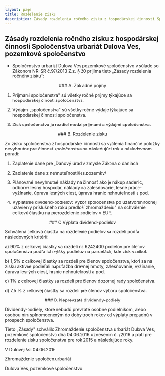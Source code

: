 ```yaml
---
layout: page
title: Rozdelenie zisku 
description: Zásady rozdelenia ročného zisku z hospodárskej činnosti Spoločenstva urbariát Dulova Ves, pozemkové spoločenstvo
---
```



## Zásady rozdelenia ročného zisku z hospodárskej činnosti Spoločenstva urbariát Dulova Ves, pozemkové spoločenstvo


- Spoločenstvo urbariát Dulova Ves pozemkové spoločenstvo v súlade so Zákonom NR-SR č.97/2013 Z.z. § 20 prijima tieto „Zásady rozdelenia ročného zisku":


<div align="center"> ### A. Základné pojmy</div>

1. Príjmami spoločenstva" sú všetky ročné príjmy týkajúce sa hospodárskej činosti spoločenstva.

2. Výdajmi „spoločenstva" sú všetky ročné výdaje týkajúce sa hospodárskej činnosti spoločenstva.

3. Zisk spoločenstva je rozdiel medzi príjmami a výdajmi spoločenstva.


<div align="center"> ### B. Rozdelenie zisku</div>

Zo zisku spoločenstva z hospodárskej činnosti sa vyčlenia finančné položky nevyhnutné pre činnosť spoločenstva na následujúci rok v následovnom poradí:

1. Zaplatenie dane pre „Daňový úrad v zmysle Zákona o daniach

2. Zaplatenie dane z nehnuteľnosti/les,pozemky/

3. Plánované nevyhnutné náklady na činnosť ako je nákup sadenic, odborný lesný hospodár, náklady na zalesňovanie, lesné práce-vyžínanie, úprava lesných ciest, úprava hranic nehnuteľnosti a pod.
5. Výplatenie dividend-podielov: Výbor spoločenstva po uzatvoreníročnej uzávierky príslušného roku predloží zhromaždeniu" na schválenie celkovú čiastku na prerozdelenie podielov v EUR.


<div align="center"> ### C Výplata dividend-podielov</div>

Schválená celková čiastka na rozdelenie podielov sa rozdelí podľa následovných kritérií:

a) 90% z celkovej čiastky sa rozdelí na 6242400 podielov pre členov spoločenstva podľa ich výšky podielov na parcelách, kde zisk vznikol.

b) 1,5% z celkovej čiastky sa rozdelí pre členov spoločenstva, ktorí sa na zisku aktívne podieľali napr.ťažba drevnej hmoty, zalesňovanie, vyžínanie, úprava lesných ciest, hraníc nehnuteľností a pod.

c) 1% z celkovej čiastky sa rozdeli pre členov dozornej rady spoločenstva.

d) 7,5 % z celkovej čiastky sa rozdelí pre členov výboru spoločenstva.


<div align="center"> ### D. Neprevzaté dividendy-podiely</div>

Dividendy-podiely, ktoré nebudú prevzaté osobne podielnikom, alebo osobou ním splnomocneným do doby troch rokov od výplaty prepadnú v prospech spoločenstva.

Tieto „Zásady" schválilo Zhromaždenie spoločenstva urbariát Dulova Ves, pozemkové spoločenstvo dňa 04.06.2016 uznesením č. /2016 a platí pre rozdelenie zisku spoločenstva pre rok 2015 a následujúce roky.

V Dulovej Vsi 04.06.2016

Zhromaždenie spoločen.urbariát

Dulova Ves, pozemkové spoločenstvo


